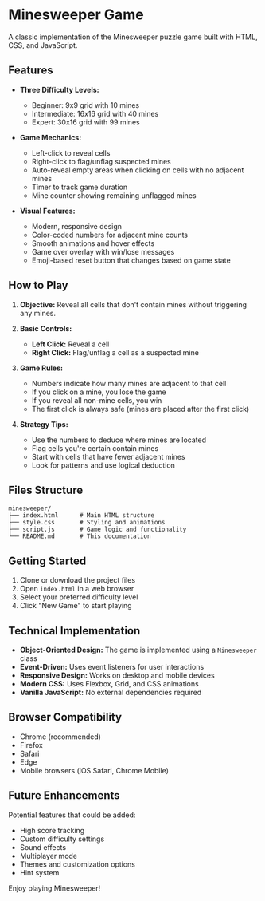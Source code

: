 # Minesweeper Game

A classic implementation of the Minesweeper puzzle game built with HTML, CSS, and JavaScript.

## Features

- **Three Difficulty Levels:**
  - Beginner: 9x9 grid with 10 mines
  - Intermediate: 16x16 grid with 40 mines
  - Expert: 30x16 grid with 99 mines

- **Game Mechanics:**
  - Left-click to reveal cells
  - Right-click to flag/unflag suspected mines
  - Auto-reveal empty areas when clicking on cells with no adjacent mines
  - Timer to track game duration
  - Mine counter showing remaining unflagged mines

- **Visual Features:**
  - Modern, responsive design
  - Color-coded numbers for adjacent mine counts
  - Smooth animations and hover effects
  - Game over overlay with win/lose messages
  - Emoji-based reset button that changes based on game state

## How to Play

1. **Objective:** Reveal all cells that don't contain mines without triggering any mines.

2. **Basic Controls:**
   - **Left Click:** Reveal a cell
   - **Right Click:** Flag/unflag a cell as a suspected mine

3. **Game Rules:**
   - Numbers indicate how many mines are adjacent to that cell
   - If you click on a mine, you lose the game
   - If you reveal all non-mine cells, you win
   - The first click is always safe (mines are placed after the first click)

4. **Strategy Tips:**
   - Use the numbers to deduce where mines are located
   - Flag cells you're certain contain mines
   - Start with cells that have fewer adjacent mines
   - Look for patterns and use logical deduction

## Files Structure

```
minesweeper/
├── index.html      # Main HTML structure
├── style.css       # Styling and animations
├── script.js       # Game logic and functionality
└── README.md       # This documentation
```

## Getting Started

1. Clone or download the project files
2. Open `index.html` in a web browser
3. Select your preferred difficulty level
4. Click "New Game" to start playing

## Technical Implementation

- **Object-Oriented Design:** The game is implemented using a `Minesweeper` class
- **Event-Driven:** Uses event listeners for user interactions
- **Responsive Design:** Works on desktop and mobile devices
- **Modern CSS:** Uses Flexbox, Grid, and CSS animations
- **Vanilla JavaScript:** No external dependencies required

## Browser Compatibility

- Chrome (recommended)
- Firefox
- Safari
- Edge
- Mobile browsers (iOS Safari, Chrome Mobile)

## Future Enhancements

Potential features that could be added:
- High score tracking
- Custom difficulty settings
- Sound effects
- Multiplayer mode
- Themes and customization options
- Hint system

Enjoy playing Minesweeper!
